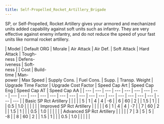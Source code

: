 ```yaml
---
title: Self-Propelled_Rocket_Artillery_Brigade
---
```

 SP, or Self-Propelled, Rocket Artillery gives your armored and mechanized units added capability against soft units such as infantry. They are very effective against enemy infantry, and do not reduce the speed of your fast units like normal rocket artillery.

| Model | Default ORG | Morale | Air Attack | Air Def. | Soft Attack | Hard Attack | Tough-  
ness | Defens-  
iveness | Soft-  
ness |  | Cost | Build-  
time | Man-  
power | Max Speed | Supply Cons. | Fuel Cons. | Supp. | Transp. Weight | Upgrade Time Factor | Upgrade Cost Factor | Speed Cap Art | Speed Cap Eng | Speed Cap AT | Speed Cap AA |
| --- | --- | --- | --- | --- | --- | --- | --- | --- | --- | --- | --- | --- | --- | --- | --- | --- | --- | --- | --- | --- | --- | --- | --- | --- |
| Basic SP Rct Artillery |  |  |  |  | 5 | 1 | 4 | 4 | \-6 |  | 6 | 60 | 2 |  | 1.5 | 1 |  |  | 0.5 | 1.0 |  |  |  |  |
| Improved SP Rct Artillery |  |  |  |  | 6 | 1 | 4 | 4 | \-7 |  | 7 | 60 | 2 |  | 1.5 | 1 |  |  | 0.5 | 1.0 |  |  |  |  |
| Advanced SP Rct Artillery |  |  |  |  | 7 | 3 | 5 | 5 | \-8 |  | 8 | 60 | 2 |  | 1.5 | 1 |  |  | 0.5 | 1.0 |  |  |  |  |